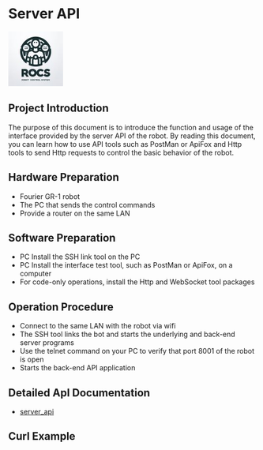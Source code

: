 # Server API
![logo.jpg](../pics/logo.jpg)

## Project Introduction

The purpose of this document is to introduce the function and usage of the interface provided by the server API of the robot. By reading this document, you can learn how to use API tools such as PostMan or ApiFox and Http tools to send Http requests to control the basic behavior of the robot.

## Hardware Preparation

* Fourier GR-1 robot
* The PC that sends the control commands
* Provide a router on the same LAN

## Software Preparation

* PC Install the SSH link tool on the PC
* PC Install the interface test tool, such as PostMan or ApiFox, on a computer
* For code-only operations, install the Http and WebSocket tool packages

## Operation Procedure

* Connect to the same LAN with the robot via wifi
* The SSH tool links the bot and starts the underlying and back-end server programs
* Use the telnet command on your PC to verify that port 8001 of the robot is open
* Starts the back-end API application

## Detailed ApI Documentation

* [server_api](server_api.md)

## Curl Example